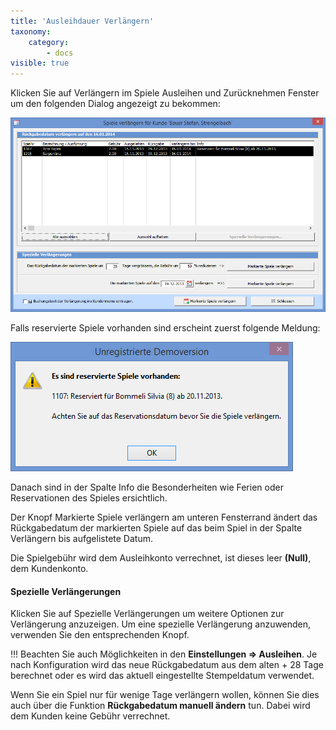 ```yaml
---
title: 'Ausleihdauer Verlängern'
taxonomy:
    category:
        - docs
visible: true
---
```


Klicken Sie auf <span class="btn">Verlängern</span> im Spiele Ausleihen und Zurücknehmen Fenster um den folgenden Dialog angezeigt zu bekommen:

![spiele-verlaengern](../../images/spiele-verlaengern.png)

Falls reservierte Spiele vorhanden sind erscheint zuerst folgende Meldung:

![reservierte-spiele-vorhanden](../../images/reservierte-spiele-vorhanden.png)

Danach sind in der Spalte Info die Besonderheiten wie Ferien oder Reservationen des Spieles ersichtlich.

Der Knopf <span class="btn">Markierte Spiele verlängern</span> am unteren Fensterrand ändert das Rückgabedatum der markierten Spiele auf das beim Spiel in der Spalte Verlängern bis aufgelistete Datum.

Die Spielgebühr wird dem Ausleihkonto verrechnet, ist dieses leer **(Null)**, dem Kundenkonto.

#### Spezielle Verlängerungen

Klicken Sie auf <span class="btn">Spezielle Verlängerungen</span> um weitere Optionen zur Verlängerung anzuzeigen. Um eine spezielle Verlängerung anzuwenden, verwenden Sie den entsprechenden Knopf.

!!! Beachten Sie auch Möglichkeiten in den **Einstellungen => Ausleihen**. Je nach Konfiguration wird das neue Rückgabedatum aus dem alten + 28 Tage berechnet oder es wird das aktuell eingestellte Stempeldatum verwendet.

Wenn Sie ein Spiel nur für wenige Tage verlängern wollen, können Sie dies auch über die Funktion **Rückgabedatum manuell ändern** tun. Dabei wird dem Kunden keine Gebühr verrechnet.
